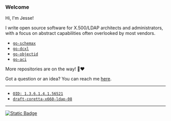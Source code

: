 ### Welcome

Hi, I'm Jesse!

I write open source software for X.500/LDAP architects and administrators, with a focus on abstract capabilities often overlooked by most vendors.

- [`go-schemax`](https://github.com/JesseCoretta/go-schemax)
- [`go-dcxl`](https://github.com/JesseCoretta/go-dcxl)
- [`go-objectid`](https://github.com/JesseCoretta/go-objectid)
- [`go-aci`](https://github.com/JesseCoretta/go-aci)

More repositories are on the way! 💜❤️

Got a question or an idea? You can reach me [here](mailto:jesse.coretta@icloud.com).

----

- [`OID: 1.3.6.1.4.1.56521`](https://oid-info.com/get/1.3.6.1.4.1.56521)
- [`draft-coretta-x660-ldap-08`](https://datatracker.ietf.org/doc/html/draft-coretta-x660-ldap)

----

[![Static Badge](https://img.shields.io/badge/donations-yellow?label=%F0%9F%98%BA&labelColor=Yellow)](https://github.com/JesseCoretta/JesseCoretta/blob/main/DONATIONS.md)
